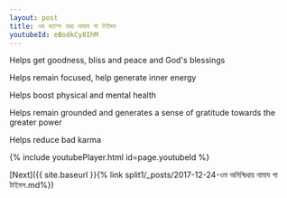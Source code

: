 ```yaml
---
layout: post
title: ওম ভ্যাম্স নাধ্য নামায গা টাইমস
youtubeId: eBodkCy8IhM
---
```

 
 
Helps get goodness, bliss and peace and God's blessings
 
Helps remain focused, help generate inner energy 
 
Helps boost physical and mental health 
 
Helps remain grounded and generates a sense of gratitude towards the greater power 
 
Helps reduce bad karma
 
 
 
 


{% include youtubePlayer.html id=page.youtubeId %}
 
[Next]({{ site.baseurl }}{% link  split1/_posts/2017-12-24-ওম অনিন্দ্বিধায় নামায গা টাইমস.md%})
 
